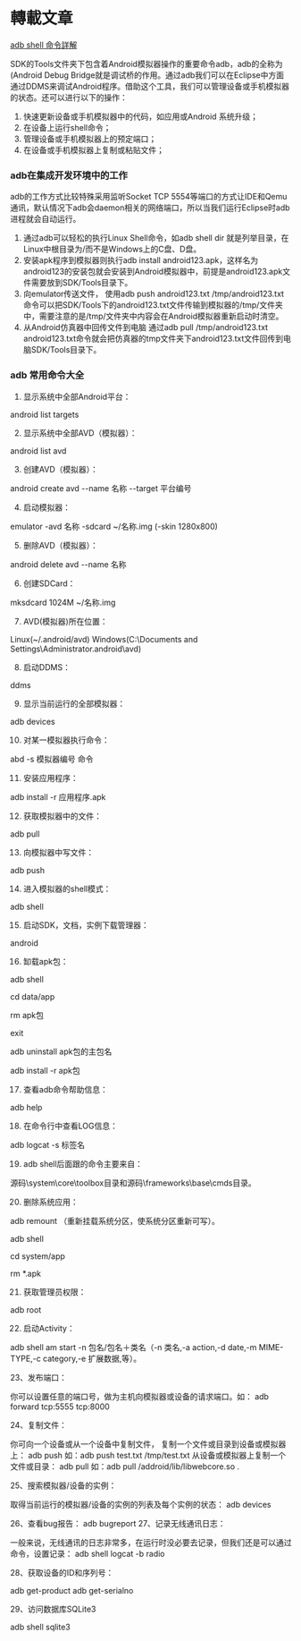 # 轉載文章

[adb shell 命令詳解](http://www.open-open.com/lib/view/1327557366686)


SDK的Tools文件夹下包含着Android模拟器操作的重要命令adb，adb的全称为(Android Debug Bridge就是调试桥的作用。通过adb我们可以在Eclipse中方面通过DDMS来调试Android程序。借助这个工具，我们可以管理设备或手机模拟器的状态。还可以进行以下的操作： 

1. 快速更新设备或手机模拟器中的代码，如应用或Android 系统升级； 
2. 在设备上运行shell命令； 
3. 管理设备或手机模拟器上的预定端口； 
4. 在设备或手机模拟器上复制或粘贴文件；


### adb在集成开发环境中的工作

adb的工作方式比较特殊采用监听Socket TCP 5554等端口的方式让IDE和Qemu通讯，默认情况下adb会daemon相关的网络端口，所以当我们运行Eclipse时adb进程就会自动运行。

1. 通过adb可以轻松的执行Linux Shell命令，如adb shell dir 就是列举目录，在Linux中根目录为/而不是Windows上的C盘、D盘。
2. 安装apk程序到模拟器则执行adb install android123.apk，这样名为android123的安装包就会安装到Android模拟器中，前提是android123.apk文件需要放到SDK/Tools目录下。
3. 向emulator传送文件， 使用adb push android123.txt /tmp/android123.txt命令可以把SDK/Tools下的android123.txt文件传输到模拟器的/tmp/文件夹中，需要注意的是/tmp/文件夹中内容会在Android模拟器重新启动时清空。
4. 从Android仿真器中回传文件到电脑  通过adb pull /tmp/android123.txt android123.txt命令就会把仿真器的tmp文件夹下android123.txt文件回传到电脑SDK/Tools目录下。

### adb 常用命令大全

1. 显示系统中全部Android平台：

 android list targets

2. 显示系统中全部AVD（模拟器）：

 android list avd

3. 创建AVD（模拟器）：

 android create avd --name 名称 --target 平台编号

4. 启动模拟器：

 emulator -avd 名称 -sdcard ~/名称.img (-skin 1280x800)

5. 删除AVD（模拟器）：

 android delete avd --name 名称

6. 创建SDCard：

 mksdcard 1024M ~/名称.img

7. AVD(模拟器)所在位置：

 Linux(~/.android/avd) Windows(C:\Documents and Settings\Administrator\.android\avd)

8. 启动DDMS：

 ddms

9. 显示当前运行的全部模拟器：

 adb devices

10. 对某一模拟器执行命令：

 abd -s 模拟器编号 命令

11. 安装应用程序：

 adb install -r 应用程序.apk

12. 获取模拟器中的文件：

 adb pull <remote> <local>

13. 向模拟器中写文件：

 adb push <local> <remote>

14. 进入模拟器的shell模式：

 adb shell

15. 启动SDK，文档，实例下载管理器：

 android

16. 缷载apk包：

 adb shell

 cd data/app

 rm apk包

 exit

 adb uninstall apk包的主包名

 adb install -r apk包

17. 查看adb命令帮助信息：

 adb help

18. 在命令行中查看LOG信息：

 adb logcat -s 标签名

19. adb shell后面跟的命令主要来自：

 源码\system\core\toolbox目录和源码\frameworks\base\cmds目录。

20. 删除系统应用：

 adb remount （重新挂载系统分区，使系统分区重新可写）。

 adb shell

 cd system/app

 rm *.apk

21. 获取管理员权限：

 adb root

22. 启动Activity：

 adb shell am start -n 包名/包名＋类名（-n 类名,-a action,-d date,-m MIME-TYPE,-c category,-e 扩展数据,等）。

23、发布端口：

 你可以设置任意的端口号，做为主机向模拟器或设备的请求端口。如： adb forward tcp:5555 tcp:8000

24、复制文件：

 你可向一个设备或从一个设备中复制文件，  复制一个文件或目录到设备或模拟器上：  adb push <source> <destination></destination></source>  如：adb push test.txt /tmp/test.txt  从设备或模拟器上复制一个文件或目录：  adb pull <source> <destination></destination></source>  如：adb pull /addroid/lib/libwebcore.so .

25、搜索模拟器/设备的实例：

 取得当前运行的模拟器/设备的实例的列表及每个实例的状态：  adb devices

26、查看bug报告： adb bugreport 27、记录无线通讯日志：

 一般来说，无线通讯的日志非常多，在运行时没必要去记录，但我们还是可以通过命令，设置记录：  adb shell  logcat -b radio

28、获取设备的ID和序列号：

 adb get-product  adb get-serialno

29、访问数据库SQLite3

 adb shell  sqlite3